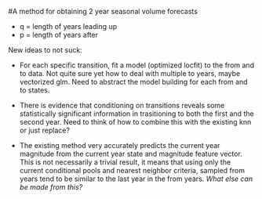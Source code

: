 #A method for obtaining 2 year seasonal volume forecasts


- q = length of years leading up 
- p = length of years after

New ideas to not suck:

- For each specific transition, fit a model (optimized locfit) to the from and
  to data. Not quite sure yet how to deal with multiple to years, maybe
  vectorized glm. Need to abstract the model building for each from and to 
  states.
  
- There is evidence that conditioning on transitions reveals some 
  statistically significant information in trasitioning to both the first and 
  the second year.  Need to think of how to combine this with the existing knn 
  or just replace?
  
- The existing method very accurately predicts the current year magnitude from
  the current year state and magnitude feature vector. This is not necessarily 
  a trivial result, it means that using only the current conditional pools and 
  nearest neighbor criteria, sampled from years tend to be similar to the last 
  year in the from years. *What else can be made from this?*